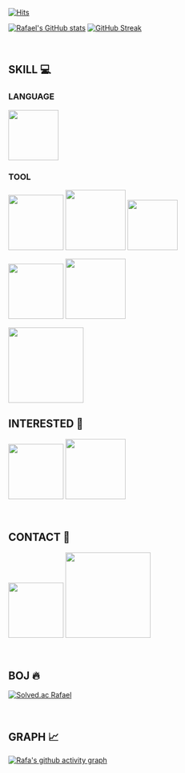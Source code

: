 
[![Hits](https://hits.seeyoufarm.com/api/count/incr/badge.svg?url=https%3A%2F%2Fgithub.com%2FdevBeomsu&count_bg=%2337945F&title_bg=%23000000&icon=apple.svg&icon_color=%23FFFFFF&title=HITS&edge_flat=false)](https://hits.seeyoufarm.com) 

<!--[![Typing SVG](https://readme-typing-svg.herokuapp.com/?color=292A30&lines=Hello+&font=Lobster&size=50&height=80)](https://git.io/typing-svg)

![header](https://capsule-render.vercel.app/api?type=waving&color=gradient&height=120&animation=fadeIn&section=footer&text=🔥🧑🏻‍💻📱🔥&fontAlign=70)-->

<!--[![Rafael's GitHub stats-Dark](https://github-readme-stats.vercel.app/api?username=devBeomsu&show_icons=true&theme=codeSTACKr#gh-dark-mode-only)](https://github.com/devBeomsu/github-readme-stats#gh-dark-mode-only) 
[![Rafael's GitHub stats-Light](https://github-readme-stats.vercel.app/api?username=devBeomsu&show_icons=true&theme=swift#gh-light-mode-only)](https://github.com/devBeomsu/github-readme-stats#gh-light-mode-only) [![GitHub Streak-Dark](https://github-readme-streak-stats.herokuapp.com/?user=devBeomsu&theme=codeSTACKr#gh-dark-mode-only)](https://git.io/streak-stats#gh-dark-mode-only) [![GitHub Streak-Light](https://github-readme-streak-stats.herokuapp.com/?user=devBeomsu&theme=swift#gh-light-mode-only)](https://git.io/streak-stats#gh-light-mode-only)-->

[![Rafael's GitHub stats](https://github-readme-stats.vercel.app/api?username=devBeomsu&show_icons=true&theme=swift)](https://github.com/devBeomsu/github-readme-stats) [![GitHub Streak](https://github-readme-streak-stats.herokuapp.com/?user=devBeomsu&theme=swift)](https://git.io/streak-stats)

<br>

## SKILL 💻
### LANGUAGE
<img src="https://img.shields.io/badge/Swift-F05138?style=flat-square&logo=swift&logoColor=white" width="100px"/> 

### TOOL
<img src="https://img.shields.io/badge/Notion-ffffff?style=flat-square&logo=notion&logoColor=black" width="110px"/> <img src="https://img.shields.io/badge/Discord-5865F2?style=flat-square&logo=Discord&logoColor=white" width="120px"/> <img src="https://img.shields.io/badge/Slack-4A154B?style=flat-square&logo=slack&logoColor=white" width="100px"/>

<img src="https://img.shields.io/badge/Figma-0c0e12?style=flat-square&logo=figma&logoColor=white" width="110px"/> <img src="https://img.shields.io/badge/Sketch-white?style=flat-square&logo=Sketch&logoColor=F7B500" width="120px"/> 

<img src="https://img.shields.io/badge/GitKraken-black?style=flat-square&logo=gitkraken&logoColor=#179287" width="150px"/>

<br>

## INTERESTED 🧐
<img src="https://img.shields.io/badge/React-20232A?style=flat-square&logo=react&logoColor=61DAFB" width="110px"/> <img src="https://img.shields.io/badge/Flutter-02569B?style=flat-square&logo=flutter&logoColor=white" width="120px"/>

<br>

## CONTACT 🤙
<a href="mailto:rafa71802937@gmail.com" target="_blank"><img src="https://img.shields.io/badge/Gmail-EA4335?style=flat-square&logo=Gmail&logoColor=white" width="110px"/></a> <a href="https://www.instagram.com/devrafa.el/" target="_blank"><img src="https://img.shields.io/badge/@devrafa.el-white?style=flat-square&logo=Instagram&logoColor=E4405F" width="170px"/></a>

<br>

## BOJ 🔥
[![Solved.ac
Rafael](http://mazassumnida.wtf/api/v2/generate_badge?boj=RAFAEL)](https://solved.ac/profile/rafael)

<br>

## GRAPH 📈
[![Rafa's github activity graph](https://github-readme-activity-graph.vercel.app/graph?username=devBeomsu&theme=github-compact)](https://github.com/ashutosh00710/github-readme-activity-graph)
  
